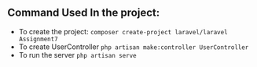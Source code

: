 ## Command Used In the project:

-  To create the project: `composer create-project laravel/laravel Assignment7`
-  To create UserController `php artisan make:controller UserController`
-  To run the server `php artisan serve`
